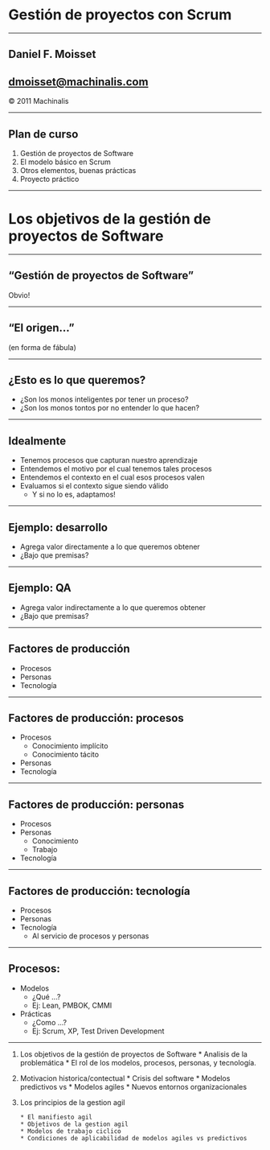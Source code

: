 # Gestión de proyectos con Scrum

----

## Daniel F. Moisset

## dmoisset@machinalis.com

© 2011 Machinalis

----

## Plan de curso

1. Gestión de proyectos de Software
2. El modelo básico en Scrum
3. Otros elementos, buenas prácticas
4. Proyecto práctico

----

# Los objetivos de la gestión de proyectos de Software

----

## “Gestión de proyectos de Software”

Obvio!

----

## “El origen...”

(en forma de fábula)

----

## ¿Esto es lo que queremos?

 * ¿Son los monos inteligentes por tener un proceso?
 * ¿Son los monos tontos por no entender lo que hacen?

----

## Idealmente

 * Tenemos procesos que capturan nuestro aprendizaje
 * Entendemos el motivo por el cual tenemos tales procesos
 * Entendemos el contexto en el cual esos procesos valen
 * Evaluamos si el contexto sigue siendo válido
    * Y si no lo es, adaptamos!

----

## Ejemplo: desarrollo

 * Agrega valor directamente a lo que queremos obtener
 * ¿Bajo que premisas?

----

## Ejemplo: QA

 * Agrega valor indirectamente a lo que queremos obtener
 * ¿Bajo que premisas?

----

## Factores de producción

 * Procesos 
 * Personas
 * Tecnología

----

## Factores de producción: procesos

 * Procesos 
    * Conocimiento implícito
    * Conocimiento tácito
 * Personas
 * Tecnología

----

## Factores de producción: personas

 * Procesos 
 * Personas
    * Conocimiento
    * Trabajo
 * Tecnología

----

## Factores de producción: tecnología

 * Procesos 
 * Personas
 * Tecnología
    * Al servicio de procesos y personas

----
## Procesos:

 * Modelos
    * ¿Qué ...?
    * Ej: Lean, PMBOK, CMMI
 * Prácticas
    * ¿Como ...?
    * Ej: Scrum, XP, Test Driven Development

----

1. Los objetivos de la gestión de proyectos de Software
       * Analisis de la problemática
       * El rol de los modelos, procesos, personas, y tecnología.
2. Motivacion historica/contectual
       * Crisis del software
       * Modelos predictivos vs
       * Modelos agiles
       * Nuevos entornos organizacionales
3. Los principios de la gestion agil

       * El manifiesto agil
       * Objetivos de la gestion agil
       * Modelos de trabajo ciclico
       * Condiciones de aplicabilidad de modelos agiles vs predictivos

